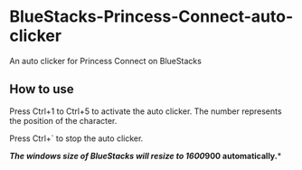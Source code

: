 # BlueStacks-Princess-Connect-auto-clicker
An auto clicker for Princess Connect on BlueStacks

## How to use
Press Ctrl+1 to Ctrl+5 to activate the auto clicker. The number represents the position of the character.

Press Ctrl+\` to stop the auto clicker.

***The windows size of BlueStacks will resize to 1600*900 automatically.***
